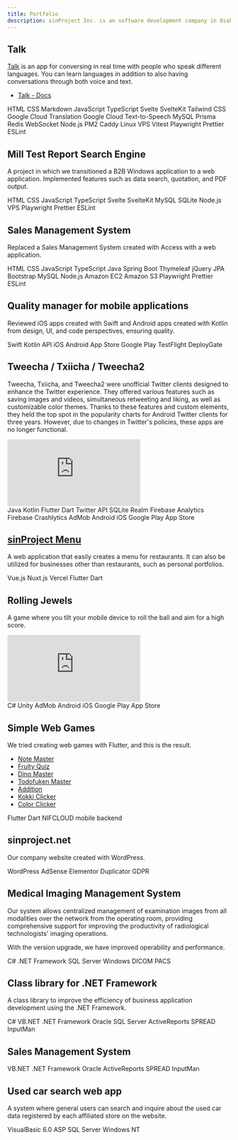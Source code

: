 ```yaml
---
title: Portfolio
description: sinProject Inc. is an software development company in Osaka, Japan. We primarily use SvelteKit and TypeScript, but also work with other programming languages and frameworks.
---
```


## Talk

[Talk](https://talk.sinpro.dev/) is an app for conversing in real time with people who speak different languages. You can learn languages in addition to also having conversations through both voice and text.

- [Talk - Docs](./talk)

<div class="labels">
	<span class="label">HTML</span>
	<span class="label">CSS</span>
	<span class="label">Markdown</span>
	<span class="label">JavaScript</span>
	<span class="label">TypeScript</span>
	<span class="label">Svelte</span>
	<span class="label">SvelteKit</span>
	<span class="label">Tailwind CSS</span>
	<span class="label">Google Cloud Translation</span>
	<span class="label">Google Cloud Text-to-Speech</span>
	<span class="label">MySQL</span>
	<span class="label">Prisma</span>
	<span class="label">Redis</span>
	<span class="label">WebSocket</span>
	<span class="label">Node.js</span>
	<span class="label">PM2</span>
	<span class="label">Caddy</span>
	<span class="label">Linux</span>
	<span class="label">VPS</span>
	<span class="label">Vitest</span>
	<span class="label">Playwright</span>
	<span class="label">Prettier</span>
	<span class="label">ESLint</span>
</div>

## Mill Test Report Search Engine

A project in which we transitioned a B2B Windows application to a web application. Implemented features such as data search, quotation, and PDF output.

<div class="labels">
	<span class="label">HTML</span>
	<span class="label">CSS</span>
	<span class="label">JavaScript</span>
	<span class="label">TypeScript</span>
	<span class="label">Svelte</span>
	<span class="label">SvelteKit</span>
	<span class="label">MySQL</span>
	<span class="label">SQLite</span>
	<span class="label">Node.js</span>
	<span class="label">VPS</span>
	<span class="label">Playwright</span>
	<span class="label">Prettier</span>
	<span class="label">ESLint</span>
</div>

## Sales Management System

Replaced a Sales Management System created with Access with a web application.

<div class="labels">
	<span class="label">HTML</span>
	<span class="label">CSS</span>
	<span class="label">JavaScript</span>
	<span class="label">TypeScript</span>
	<span class="label">Java</span>
	<span class="label">Spring Boot</span>
	<span class="label">Thymeleaf</span>
	<span class="label">jQuery</span>
	<span class="label">JPA</span>
	<span class="label">Bootstrap</span>
	<span class="label">MySQL</span>
	<span class="label">Node.js</span>
	<span class="label">Amazon EC2</span>
	<span class="label">Amazon S3</span>
	<span class="label">Playwright</span>
	<span class="label">Prettier</span>
	<span class="label">ESLint</span>
</div>

## Quality manager for mobile applications

Reviewed iOS apps created with Swift and Android apps created with Kotlin from design, UI, and code perspectives, ensuring quality.

<div class="labels">
	<span class="label">Swift</span>
	<span class="label">Kotlin</span>
	<span class="label">API</span>
	<span class="label">iOS</span>
	<span class="label">Android</span>
	<span class="label">App Store</span>
	<span class="label">Google Play</span>
	<span class="label">TestFlight</span>
	<span class="label">DeployGate</span>
</div>

## Tweecha / Txiicha / Tweecha2

Tweecha, Txiicha, and Tweecha2 were unofficial Twitter clients designed to enhance the Twitter experience. They offered various features such as saving images and videos, simultaneous retweeting and liking, as well as customizable color themes. Thanks to these features and custom elements, they held the top spot in the popularity charts for Android Twitter clients for three years. However, due to changes in Twitter's policies, these apps are no longer functional.

<iframe class="youtube" src="https://www.youtube.com/embed/tc7iMadvs2M" title="YouTube video player" frameborder="0" allow="accelerometer; autoplay; clipboard-write; encrypted-media; gyroscope; picture-in-picture; web-share" allowfullscreen></iframe>

<div class="labels">
	<span class="label">Java</span>
	<span class="label">Kotlin</span>
	<span class="label">Flutter</span>
	<span class="label">Dart</span>
	<span class="label">Twitter API</span>
	<span class="label">SQLite</span>
	<span class="label">Realm</span>
	<span class="label">Firebase Analytics</span>
	<span class="label">Firebase Crashlytics</span>
	<span class="label">AdMob</span>
	<span class="label">Android</span>
	<span class="label">iOS</span>
	<span class="label">Google Play</span>
	<span class="label">App Store</span>
</div>

## [sinProject Menu](https://sinproject.net/menu/)

A web application that easily creates a menu for restaurants. It can also be utilized for businesses other than restaurants, such as personal portfolios.

<div class="labels">
	<span class="label">Vue.js</span>
	<span class="label">Nuxt.js</span>
	<span class="label">Vercel</span>
	<span class="label">Flutter</span>
	<span class="label">Dart</span>
</div>

## Rolling Jewels

A game where you tilt your mobile device to roll the ball and aim for a high score.

<iframe class="youtube" src="https://www.youtube.com/embed/fSMeioI9aRk" title="YouTube video player" frameborder="0" allow="accelerometer; autoplay; clipboard-write; encrypted-media; gyroscope; picture-in-picture; web-share" allowfullscreen></iframe>

<div class="labels">
	<span class="label">C#</span>
	<span class="label">Unity</span>
	<span class="label">AdMob</span>
	<span class="label">Android</span>
	<span class="label">iOS</span>
	<span class="label">Google Play</span>
	<span class="label">App Store</span>
</div>

## Simple Web Games

We tried creating web games with Flutter, and this is the result.

- [Note Master](https://sinproject.net/teams/note-master/#/)
- [Fruity Quiz](https://sinproject.net/teams/fruity-quiz/#/)
- [Dino Master](https://sinproject.net/teams/dino-master/#/)
- [Todofuken Master](https://sinproject.net/teams/todofuken-master/#/)
- [Addition](https://sinproject.net/teams/addition/#/)
- [Kokki Clicker](https://sinproject.net/teams/kokki-clicker/#/)
- [Color Clicker](https://sinproject.net/teams/color-clicker/#/)

<div class="labels">
	<span class="label">Flutter</span>
	<span class="label">Dart</span>
	<span class="label">NIFCLOUD mobile backend</span>
</div>

## sinproject.net

Our company website created with WordPress.

<div class="labels">
	<span class="label">WordPress</span>
	<span class="label">AdSense</span>
	<span class="label">Elementor</span>
	<span class="label">Duplicator</span>
	<span class="label">GDPR</span>
</div>

## Medical Imaging Management System

Our system allows centralized management of examination images from all modalities over the network from the operating room, providing comprehensive support for improving the productivity of radiological technologists' imaging operations.

With the version upgrade, we have improved operability and performance.

<div class="labels">
	<span class="label">C#</span>
	<span class="label">.NET Framework</span>
	<span class="label">SQL Server</span>
	<span class="label">Windows</span>
	<span class="label">DICOM</span>
	<span class="label">PACS</span>
</div>

## Class library for .NET Framework

A class library to improve the efficiency of business application development using the .NET Framework.

<div class="labels">
	<span class="label">C#</span>
	<span class="label">VB.NET</span>
	<span class="label">.NET Framework</span>
	<span class="label">Oracle</span>
	<span class="label">SQL Server</span>
	<span class="label">ActiveReports</span>
	<span class="label">SPREAD</span>
	<span class="label">InputMan</span>
</div>

## Sales Management System

<div class="labels">
	<span class="label">VB.NET</span>
	<span class="label">.NET Framework</span>
	<span class="label">Oracle</span>
	<span class="label">ActiveReports</span>
	<span class="label">SPREAD</span>
	<span class="label">InputMan</span>
</div>

## Used car search web app

A system where general users can search and inquire about the used car data registered by each affiliated store on the website.

<div class="labels">
	<span class="label">VisualBasic 6.0</span>
	<span class="label">ASP</span>
	<span class="label">SQL Server</span>
	<span class="label">Windows NT</span>
</div>
